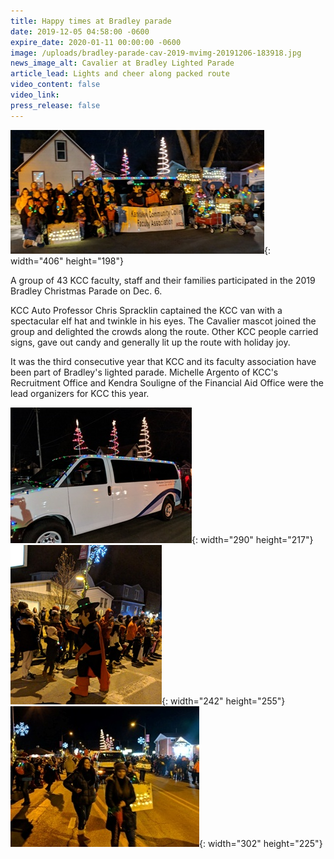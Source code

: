 ```yaml
---
title: Happy times at Bradley parade
date: 2019-12-05 04:58:00 -0600
expire_date: 2020-01-11 00:00:00 -0600
image: /uploads/bradley-parade-cav-2019-mvimg-20191206-183918.jpg
news_image_alt: Cavalier at Bradley Lighted Parade
article_lead: Lights and cheer along packed route
video_content: false
video_link:
press_release: false
---
```


![](/uploads/bradley-parade-2019-mvimg-20191206-182208.jpg){: width="406" height="198"}

A group of 43 KCC faculty, staff and their families participated in the 2019 Bradley Christmas Parade on Dec. 6.

KCC Auto Professor Chris Spracklin captained the KCC van with a spectacular elf hat and twinkle in his eyes. The Cavalier mascot joined the group and delighted the crowds along the route. Other KCC people carried signs, gave out candy and generally lit up the route with holiday joy.

It was the third consecutive year that KCC and its faculty association have been part of Bradley's lighted parade. Michelle Argento of KCC's Recruitment Office and Kendra Souligne of the Financial Aid Office were the lead organizers for KCC this year.

![](/uploads/bradley-parade-2019-mvimg-20191206-183315.jpg){: width="290" height="217"}&nbsp;![](/uploads/bradley-parade-2019-mvimg-20191206-183918.jpg){: width="242" height="255"}&nbsp;![](/uploads/bradley-parade-2019-mvimg-20191206-183807.jpg){: width="302" height="225"}

&nbsp;

&nbsp;